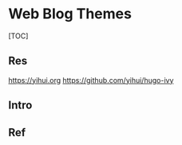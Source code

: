 # Web Blog Themes

[TOC]



## Res
https://yihui.org
https://github.com/yihui/hugo-ivy



## Intro


## Ref

